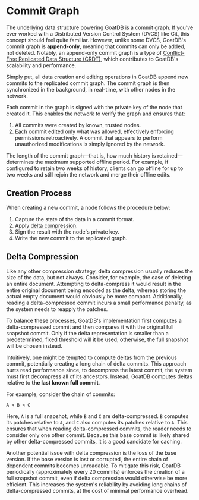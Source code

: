 # Commit Graph

The underlying data structure powering GoatDB is a commit graph. If you've ever worked with a Distributed Version Control System (DVCS) like Git, this concept should feel quite familiar. However, unlike some DVCS, GoatDB's commit graph is **append-only**, meaning that commits can only be added, not deleted. Notably, an append-only commit graph is a type of [Conflict-Free Replicated Data Structure (CRDT)](https://en.wikipedia.org/wiki/Conflict-free_replicated_data_type), which contributes to GoatDB's scalability and performance.

Simply put, all data creation and editing operations in GoatDB append new commits to the replicated commit graph. The commit graph is then synchronized in the background, in real-time, with other nodes in the network.

Each commit in the graph is signed with the private key of the node that created it. This enables the network to verify the graph and ensures that:

1. All commits were created by known, trusted nodes.
2. Each commit edited only what was allowed, effectively enforcing permissions retroactively. A commit that appears to perform unauthorized modifications is simply ignored by the network.

The length of the commit graph—that is, how much history is retained—determines the maximum supported offline period. For example, if configured to retain two weeks of history, clients can go offline for up to two weeks and still rejoin the network and merge their offline edits.

## Creation Process

When creating a new commit, a node follows the procedure below:

1. Capture the state of the data in a commit format.
2. Apply [delta compression](#delta-compression).
3. Sign the result with the node's private key.
4. Write the new commit to the replicated graph.

## Delta Compression

Like any other compression strategy, delta compression usually reduces the size of the data, but not always. Consider, for example, the case of deleting an entire document. Attempting to delta-compress it would result in the entire original document being encoded as the delta, whereas storing the actual empty document would obviously be more compact. Additionally, reading a delta-compressed commit incurs a small performance penalty, as the system needs to reapply the patches.

To balance these processes, GoatDB's implementation first computes a delta-compressed commit and then compares it with the original full snapshot commit. Only if the delta representation is smaller than a predetermined, fixed threshold will it be used; otherwise, the full snapshot will be chosen instead.

Intuitively, one might be tempted to compute deltas from the previous commit, potentially creating a long chain of delta commits. This approach hurts read performance since, to decompress the latest commit, the system must first decompress all of its ancestors. Instead, GoatDB computes deltas relative to **the last known full commit**.

For example, consider the chain of commits:

```
A < B < C
```

Here, `A` is a full snapshot, while `B` and `C` are delta-compressed. `B` computes its patches relative to `A`, and `C` also computes its patches relative to `A`. This ensures that when reading delta-compressed commits, the reader needs to consider only one other commit. Because this base commit is likely shared by other delta-compressed commits, it is a good candidate for caching.

Another potential issue with delta compression is the loss of the base version. If the base version is lost or corrupted, the entire chain of dependent commits becomes unreadable. To mitigate this risk, GoatDB periodically (approximately every 20 commits) enforces the creation of a full snapshot commit, even if delta compression would otherwise be more efficient. This increases the system's reliability by avoiding long chains of delta-compressed commits, at the cost of minimal performance overhead.
